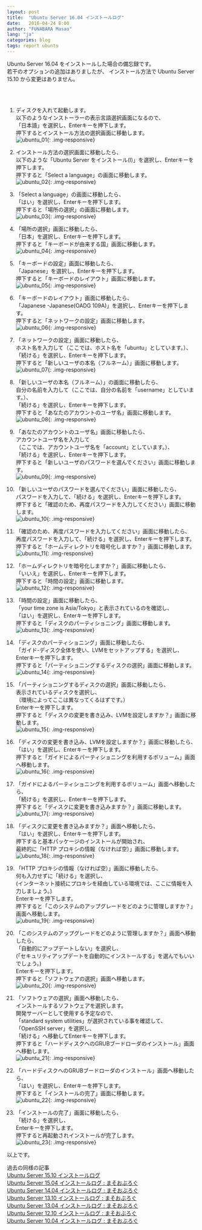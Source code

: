 ```yaml
---
layout: post
title:  "Ubuntu Server 16.04 インストールログ"
date:   2016-04-24 8:00
author: "FUNABARA Masao"
lang: "ja"
categories: blog
tags: report ubuntu
---
```


Ubuntu Server 16.04 をインストールした場合の備忘録です。  
若干のオプションの追加はありましたが、
インストール方法で Ubuntu Server 15.10 から変更はありません。

<br><br>

1. ディスクを入れて起動します。  
   以下のようなインストーラーの表示言語選択画面になるので、  
   「日本語」を選択し、Enterキーを押下します。  
   押下するとインストール方法の選択画面に移動します。  
   ![ubuntu_01](https://lh3.googleusercontent.com/iz-88R0YQOo6J7Ga0nUgNKis33VH0QOc-HhgBFe8maWV6au2CB5btvrN49aJlz36C2Vqetc7w8g4-nCH5CR2hg0gLrElikwh5R2bhzlVUonm_SW0MmdEYoZ6sfSWUCiRAhW17yzeNgFCLIZBm1Kj3E8evRVsHQ4Y8XxvSgqr5N_mKg_xz_3XG0Z9f6H0qDBhleX8CbK49kZ4nB6jTpFyXQ63ToLU9eT14vO4rVSfhY4ZhbWuk7QNBI0SDCCTwMwIaWb8Njls01nbM35rCrT2yCgcEqfQ3aQ66_UvNT5W7dj5TJKY-wnjOLIIArDeI4UV5Bf24ILmpZCZ7kGqH-NQHxrcpKth0rJTINoUDQP8wBe20D_KNf1ZSdmUpY6PVffwOXvbHepMCivmyhr223gUJvcNMlolznkojx9Lt-Wkoi7mIo1om_6zGAFnn3hoGMoMzo9GNZj2EXpp8AkTy_3LxZMvIUmtOgudIlfV_UFAJvMGStpTWcloAKlCjgvaf93obcaMQtMXyBrcUvfpt781sYxdUgW2esKQuy4w5fsbQL2a1VfiTs3TTGR03yzCB1TPN8Ti=w400-h300-no){: .img-responsive}  
   
1. インストール方法の選択画面に移動したら、  
   以下のような「Ubuntu Server をインストール(I)」を選択し、Enterキーを押下します。  
   押下すると「Select a language」の画面に移動します。  
   ![ubuntu_02](https://lh3.googleusercontent.com/7fQGxqFTgXbp4CFZEX9eZWlz5ao0jsn9p_Lr9MOQ0yu9mZFx8mwAqbnovuJtQfFtmfYErhuameUL0drBD3TVkhiOw8hNuYVQYfzv897kLbqlsUJ8mbPQH9ZrxWcDS23n-gJxicWFD-Qgnm9Q_2QHpx4dn6jGlD2zW1qZ0z_9PpFMwjsk-vsfv4bYUe0ODRnWFA0i09yfTNVtH_UVUj-6ImLxNhsUu-v7f9y6dAwY4Hcwu-_lpId5U9_j8h0YqD_gAvpwZEBYiLp_CBGwNcGfhBxtaYqCq-Wdk32zGHTfhIAxXBrkL6LPQxxsLK63L5gwkTE7AJBGYWGLLBqNnLBaLfnpqjHDhTLdxlIiaCzSiN9rQB7Csi2_TiUK1-80Dy4S6Fg5YTA_p0n9j-6RkETD4DM_YU9UiwaE-yU5NKOoocaw9F2bY6q-o9ADHRHkWNXmwVlQ9ham1rZZSpwZJJ9pXcpt-cy2RWzgp63fE3rBwXdyc20tAQe7iOHXd_YDcuL6MPnzkLtMNg2-avz85VwTt3fbNpFtnpfH_aa-BTBBO8dDUV--Sjk1PMVtkbOS4rAOkpe6=w400-h300-no){: .img-responsive}  
   
1. 「Select a language」の画面に移動したら、  
   「はい」を選択し、Enterキーを押下します。  
   押下すると「場所の選択」の画面に移動します。  
   ![ubuntu_03](https://lh3.googleusercontent.com/UH0dCH1EgCH9LgG6kMVOMZRuWzGXACsXVm1KVU3POJzaHjxn2d2QLmAnd654pK6pZvaTNA-sCvIrgbW5v1M3tfc_QbrbKmQEho_R95mC4N-kS_3KEeNj2N_xNnA6h4SItgvRYxQovyI3h6a6F_ZX5bPGcTAl6DS4FvgsxmH_K3qXV_DLCjloEuTUZGCHqj3tymBipFpfKrJqBEEZNc4ScRTSn7CkOd_HZIAM3gmVZpgITQnLsnSj-MJcLcHcS7rollrwkINlaltL7Bw4nhfbEG5FqbNW3WZqVBfskDTN_61VSz_EhBIERbzYFaoOryXByHBhGgSR9nByTHHU-3wlmMotZ7W8952G9BZy_REogkGFDA5MV06qLjgm4l5ePJK389GHYDtdsA3USNxSNb1FzkKmFZXuDHQ6T9mIEs1CbLX1Al0HLtF7i4L2JxSk47GJgwrpSx0XtC8hKuXX-8NW-GVTBJRwB72QWqiXoqu48LMXxa8In53FqYNsx7AlVkzGh6agZ9-SIYupGj3fKgIxws4rSJZrXUs_J9eIItj5CwXy5_YBOI8e4_4aLIOHBDwEf9zc=w400-h300-no){: .img-responsive}  
   
1. 「場所の選択」画面に移動したら、  
   「日本」を選択し、Enterキーを押下します。  
   押下すると「キーボードが由来する国」画面に移動します。  
   ![ubuntu_04](https://lh3.googleusercontent.com/xNGuHs5eZhVg4LlN4xpYbULyDWk8-l-lvKEquU33_jJJf-ODEZu4zp_oMmMGlT7jCVlVSLpLrAhCOZBa5EbVMeA0h5onVpof9_7I_mMQ0k_NqvmhJEDatfgzyYZjhD78QwPzQCR8pOH4Y8bJfRw9_z7htCD5VjYyT951ZoJ7J6SbZx1XUfovrZSszGu-Amd1zM4x4oNzBGyZpR1ujZeaBzeoA3Vf_C97fGYEzs7zZFiR2Lb3t112cI_rIB09e8g8C25MyXV4UecKJ8Y9_sBSAoa7_kLvf-PjhNAC937u5v9OFTeihCIv9ny-YIx-ged5GeRC1XhIwxxMuKzgeZ61zPiIHE3M0c6Hn-E1u5xW6JFVTDZT2WRmDJFHlJdN-wdImUmenq6g1TeRVH3VecTcz35c0Bnzrb-lOPJIFpj7VOcEsVMBJkqg04WgTsXj-TTEJpFj5AnMtd8fq5DGZ5AvZeVQYj83OgtH-6-q5DpTieKG236H5GQFLbl7Fu4r8u-GlCGlrWSDkvf56Hiw_AlEtsauYIANoeWhSRI65Pbt4_g5PGQf9Tu2Yw2k0B1gh8d5Ms0m=w400-h300-no){: .img-responsive}  
   
1. 「キーボードの設定」画面に移動したら、  
   「Japanese」を選択し、Enterキーを押下します。  
   押下すると「キーボードのレイアウト」画面に移動します。  
   ![ubuntu_05](https://lh3.googleusercontent.com/GTQL6W_i8HNqElhKFQBjDzZqvnSjj0AjdiNQtLEARs55xjVTy3CjPxxqn52aMur3GoqNU0ze1ilv9Z_MX8y4PX7t_zjFYR-i4m1qO2Rn1yLb709Icn2eqT-UUuwGrkohECMlbcLwkSujtJv2-xTUK2v2ndu0tOxsdNOT1KXgDXuW6-hhhsyPi4G_pAG8u1Bt8tN8ToOHOCkcszu2f6g04kG_56t-nhh10Fx-xp-YDbCp8S95ehEK-f-SM0R6jXPB5NGBWchh9MDTN0E3zQYY6WNKr4VI9HGikBpIe7q0XXQ8YtyfUfJMMc5eS1CpeqlcW4NnFxRLnMtMOSAKesjoFflF1NbuNTbqV2gKnsdPho1_faXW1T_Wl_aYc8gYBx1IUM1yKoecD0fJTfta2fC7pZN2n7g16VNYcGIdN00nOG148aP7cbplknuOrf8JsLraYV2oJGO810VMbJtiMJwEE2HtwrgVoWfxEmctiH0p2bkDkvcpqzUahhNK7JVLTRLg1wesl_NqvRmInvfEy0fbmE-NcUZDd_7fsi1Gsw-eWxgEb-NJN6oqoiQ99lAqpY9XM9Fb=w400-h300-no){: .img-responsive}  
   
1. 「キーボードのレイアウト」画面に移動したら、  
   「Japanese -Japanese(OADG 109A)」を選択し、Enterキーを押下します。  
   押下すると「ネットワークの設定」画面に移動します。  
   ![ubuntu_06](https://lh3.googleusercontent.com/uaSnmahmdFLIRRYtF2DuXH37whFfpWDbrU-0MLcJpLe-arsxGRgf8QB-d2dCoEguulfgm8zwHta2CIUcdfPeMdnr8kQ0AKER0VJHqrgxt2vRguDKc41ofcFmi4xjZFUx4Yhpxxk4g6eN0gbcxdxTXV8XbHX10p38IBVBhfjcP_ej60P39Qk87Q-qOsRB3NgAjZkb9jRn6Mt7h9E7l7svOD1ds-AVthC0tz7d83s-yzJRDzrEPzDur88OG4ssJOdZsIJbc9OBjKqhYC9DYns0bI_UR5t0586cCQ1B42l0h2WBsm-HmsOwXbJdXZuzma8gc4CLL2hBLUOhgrjikWSE094UhkJkC6vVGQG61QKxeT4PUJwVAZ4N7YvDg-3nCHJF7hxK0dI7t3YDGQpmkxSW0JA-y7PveWjWUI8UH7WZkuDOmvGfTqtvHMS5NHZOeE1N90ErTsmRFdFJm524b6U258HG1ZrCsLSz5t6B4r87cgN4xgvDJwu7CzgdYwpcpEqnU3Em_yB8BgWG4e8w3Jkfs75GvYi5U21hZQWxrUMZZMxsU6lTMxew-hQDbcFliiNppo2-=w400-h300-no){: .img-responsive}  
   
1. 「ネットワークの設定」画面に移動したら、  
   ホスト名を入力して（ここでは、ホスト名を「ubuntu」としています。）、  
   「続ける」を選択し、Enterキーを押下します。  
   押下すると「新しいユーザの本名（フルネーム）」画面に移動します。  
   ![ubuntu_07](https://lh3.googleusercontent.com/9JFFUa8lb9hi0X6bgzFMMruLXME_5bsYWXBXDwKEiZm-KE8DePt4UiDtG7Kqjk6DomFZnf4mhxmETTEiyAJUcozgDgx0Xr0ZkG4Fyholbj_7KcMLSKDjQ_zvdwH3tChewPBQr4UlLv_2aNTADhsyL1q7CeeZ-66Ut3TcVvLxgqJP-r6OoB6FtYtUeNMfwPhfHZ5xh3y24f3vyCFFqspiGF9jWXMM-H1Ea0Dlgy-zZ77FO9Vd6-VSNDVYre6sDW_okH9EnBym3KHQrXwWmkxoATFysR_U0zfpUZwTpTNQpQVurQV81ozY_3Blu2v9Tg-PMahawt_d8eWS6RAApPI-zF5Ghbzuo6BLhXZEeRzJwZKMDF5x68Z0H5G8aHb7Kv8n4XShtIWGxzbFuIoPZYw5Ws12JGyEByAV2jRhpSgrRwVxz6QWAiF0UDZdYorbutgeffJoZG8tv4XO-Q5YUk4hvAvaKM1QZ3jtZWZ8VUodtBD70bzmkUVwqDdIm1TujF6SHbmXOkVmbyCenpvWEIG5lkPM4rbhaQG4qZP3JiwffG_gUoMmrnrm3UscodCFWT_nOF9Y=w400-h300-no){: .img-responsive}  
   
1. 「新しいユーザの本名（フルネーム）」の画面に移動したら、  
   自分の名前を入力して（ここでは、自分の名前を「username」としています。）、  
   「続ける」を選択し、Enterキーを押下します。  
   押下すると「あなたのアカウントのユーザ名」画面に移動します。  
   ![ubuntu_08](https://lh3.googleusercontent.com/mMK05Qe_3RlndWr_Tz_GLXDR1V051yRkWt1Q3BZg-DBWKaOvEgGYvyJYhoXwvnSwhIlzox5p-phnMB287EBozgDCHbdtXIhMuCAzPBM91T9JrJYYWUYfQAe1aPyA9exnK5jLjJc1AoZLrEayZtTuP1n_Xw0qthkohMtxe_1dWGkCNESOgdpi21SjXFw5V8HfLvc3WKsg-Izt4XqdjQE-sW46nOD4VvvLG4kT4D9F0D5FnGg-5myVd1pqkVbeVJ9yWE5rHax6VgBR5Bw9ws1rOhQMNlb7PFqHohftaox16c1zyu29lpqXi5NIw3EUhjdt2qupub1QrF-sWz0oDZIyqBWhOhA4qY8euinzSXTAqQ6q8GswjubNc7f8jDZIW85TsAh8JEiyNENT3xBqAF0CASuOjGAqgYt_Q50j1bXZvE0nXivntDRBRMS2NEfhPRvFMlfEcfQaMk60znHxLNpkW81_p0iO58r1qXjlsBH3bZlsgsN4hteTjC4rNvmn9ya2KJGXG88xjwa3E0a10xUEpaJfoCY58pC7U2loWyeQAMAFs2F6hJ3tcVqAsXmjIQY3Hyyx=w400-h300-no){: .img-responsive}  
   
1. 「あなたのアカウントのユーザ名」画面に移動したら、  
   アカウントユーザ名を入力して  
   （ここでは、アカウントユーザ名を「account」としています。）、  
   「続ける」を選択し、Enterキーを押下します。  
   押下すると「新しいユーザのパスワードを選んでください」画面に移動します。  
   ![ubuntu_09](https://lh3.googleusercontent.com/b0KV6LOR_RRExANjuSe8HTjSDAjE8Bo-wBENt57UsG1M17LGG40x1FYTTXv4DfL1mlsbJOrhXMZbgU_KV7JzGzO5oOoympwHKbd30zjdEmhXF9rT6OF-iJXUi8TuIxKKsB65gN_BOFKIJPzByO5X6s1r4NVEbYgvdHOsVIJGTpPbxUnXRnU7X7yK7iznNrZuR5lS4jETdWv4Z_Hf51esbji3KaR0LH9QtPw5bllIK7-GJSXyYWT7CIss3mgrBwzXhB6rgVz9Pjuw5TPngzWxtk07UBnhf-uuDU1Rl-3-wA1bfcZUfatau9gA4BegYaTs1FzQwWAwyHfSm6Abv8sIbUJNVq34CsDjj3L01NAvjSa2zOBAw9fLxFH5sfQZO1p4dBUWnEjLe7OLyyDHQnv8P8VbrEtl70N_OnnW4fMbJ_rQmPUU9sTcwYsQhLl74N34cSwemqTOluphhnLIEpPcDHZVpnyCXD0WPWd3kbkz98XkhxhiwOilmEkM6dyeUbzn6-ifN8SwdSz8yYAwcPnzREXKKD6QbD_N0w11dMfN126Fl_bP_KMzGskabaF2sLQ7ZFy0=w400-h300-no){: .img-responsive}  
   
1. 「新しいユーザのパスワードを選んでください」画面に移動したら、  
   パスワードを入力して、「続ける」を選択し、Enterキーを押下します。  
   押下すると「確認のため、再度パスワードを入力してください」画面に移動します。  
   ![ubuntu_10](https://lh3.googleusercontent.com/8WQaKCaobP7DJmuq4_lWHP8HrgsMuSWnu1tmhGqdc1REJFnAgffE_O3BwobxH0ZzUmAQ7CbHIpn5EolE0XYyqNG2YnpBYF4klflk6TpX3p8gBpT5QrFahzqGMm0JVEi-aN5Ot7FNKSzmAW_g8ERKP6yoBLdp7hFoMSZU-ifUjzRcSpPabguh66Y8gXMdWntMZJ67KxDe9FjaQ_wvdIrAXpz8N1bOpRaYcHMdcqQfo7cABaBUSgOpNAe_uE0iLZAE2AB7yuK4iOV2j8OKG9VClKyB5zeXdZe07Y5P0HgFTCPry8RH01wTxeqzaIgv2YO-N2nvPT6ficsRhujjbsgzMt0FQbAbbv0VAQo_qt5zxij8Ir-d1Z1P6Ksh-T-IlXzEmr_6o-DR8zS_3Ejhl5NW1ePhPr6I-1JAFx24NMEf1AWQf12P_WT2E7_VT4O5kLkP4TDsRhnqHbbg7_UHZl0WAbFG_BtZMWSY8IYNUc7yKoz7S-QjW6z959HunIIys7AL3BU1psmqVUjjs68ujFAgAneieal9Z3ZmDVoq4n7vdYDCHlGKwrpgLsLFDVZNVZAxDGzM=w400-h300-no){: .img-responsive}  
   
1. 「確認のため、再度パスワードを入力してください」画面に移動したら、  
   再度パスワードを入力して、「続ける」を選択し、Enterキーを押下します。  
   押下すると「ホームディレクトリを暗号化しますか？」画面に移動します。  
   ![ubuntu_11](https://lh3.googleusercontent.com/MJyziK6GudhyhpHr8m_GjmmpN1Jd_353ftNDhPCDJmOJtsj00YgGzw5o7r2q1XIjQkqzcCy8DWiskGItozZzyigp6oEtJYpyvGBNhQqTGqB_YZ0pDG-f5Xu-D7J_lIOXf-4W8uKLE2JL6SCR6Nx3j3jtQ1aTl8XcwmImCq-c3ipUhZ2K1lXwhm6fMamLo-i7ezY5BlzcLluLCDJ7y2GvAEicUQLP1zPTwV1Ne2SouygOobpSo2-83mVRHFTn5r4WZJt3GyQC9tr10wZDjcnaCxkhwaKw0f-FFtM510l9AoFRzfmVc6YiaJIxgCmc4A4_DeKYF55equrHLRFYe4NX8Fm5lT13hT9xchP9dNSl1hk6BuhyP5AJ8dc5tEbBOzuzX0NAcwCxhrL4ev1tgaZczpLkbVkpKZzQCKESp9aqzZPUYG4-vOC_d0GVcDDgtxg1uywD9wFnziZcWftY3qTDfYJth1E_3LNxUyNUvu6JOjcnhdHHF6_PR2EsskWLNXBoEpDQ92aH0GP_EtpRprsPcDgIXMObR_8va1dZjdq-dzjuedw5usAU4Zd1nPZJsKFaVVvD=w400-h300-no){: .img-responsive}  
   
1. 「ホームディレクトリを暗号化しますか？」画面に移動したら、  
   「いいえ」を選択し、Enterキーを押下します。  
   押下すると「時間の設定」画面に移動します。  
   ![ubuntu_12](https://lh3.googleusercontent.com/NpcoFWvJm7ce1T3wTfYedD1a-1BiN5-ZA34wlm20_AuC0fXew-womBH8VAY8j1VhqYySU9-8dmAUV1TqprjbCO3g7nkH9jCen6y3d98YfRWgrWvjLw9AdOBE-uNBUk_3hBZtiltbbEuUh50jtgf77hsLcw2K9yo36s4sFVsoNorKJrOMj0dTbNIncY4mOpUCzMU6Rw0uYfCwvllo6pbVR-ojdTRu_nUGb-fA9LnHBQP71CipxQT5NCxDb1hBErmnPYSGwlwnNQG4n4cQYTypvexP8nwtoc_qS6hq456kiBiQ-NpfvyFn-BdMJF88gT2yttXwj5yfKfwj8D78ciddbaMDbE6Hi8DwHjocHu_y_xSiECiVaVqPDSaGuVse7azG8HNaUQ25HfncqwRQds-D5zKjhWwGOaXU3pv0P4vFbjWqEzTaVEj6DvBuyCHmWcq4ANRgpn0xYnkfXgRdWQMLzjavG08Tfcnf47hs2TQzOpE2z7tOPUYC0bTg4FcX6CN_mcWnZjtb3DCy-xpIXPp9Awsey061yNdnSSk4lV-whIS03MGUAv_HirR0MLI1DrssHS7E=w400-h300-no){: .img-responsive}  
   
1. 「時間の設定」画面に移動したら、  
   「your time zone is Asia/Tokyo」と表示されているのを確認し、  
   「はい」を選択し、Enterキーを押下します。  
   押下すると「ディスクのパーティショニング」画面に移動します。  
   ![ubuntu_13](https://lh3.googleusercontent.com/0BMlZZGphH0dqPpjMMBEnk3Yqaasw0KNsXGijqQxZ_xAN9gZUFbS82fugHSjenao3VikCAvVT6rbFgGXbVXvejDFr9k3AkMM-8ulgQibUdpX23DNVRGvEg0wHUPKJ9Yx_chTncGBpz0VubLsOJGX2JeIwgmhXjvGajnsq2XN7_R48QI9BcoUrLoLPu76TTK-e2GRQ5cw9haFgb1d4kvF-cPEfoBFD-7dE5dCpUiyyb6KyZHq5aqbNpKvVM0pXPlw_e4wXU1M9a0B8aGwcPbWBpAaou4aK7DwCFIuwL6xcJvFdfLtC1nLFJBatv3LRhZ2UUp0v92Ll6I_4HUV3_F85MYVOsaEnaf136uy0VFaqbGodPvUSnU1gVRs4xRjqH9xszl62du9u4Z22Bka2B8LU8-32ybTqLuiBJfmyRMdMPUv3TmKxfvoDA0UlINNry7HP1K3ttFvLjt4sclpxokNO_hEn20Il1xL14a7IIpMHv-fR1UdDshRVv48uF4_a1grpCaZK6-xWhP7qLOH8JsG3pNgIw3bnyrShRlloWjccBPUNlgJTxUDDhu1LTOibm7BRppl=w400-h300-no){: .img-responsive}  
   
1. 「ディスクのパーティショニング」画面に移動したら、  
   「ガイド-ディスク全体を使い、LVMをセットアップする」を選択し、  
   Enterキーを押下します。  
   押下すると「パーティショニングするディスクの選択」画面に移動します。  
   ![ubuntu_14](https://lh3.googleusercontent.com/nT62yIyYpzda3Df46y_6p-d23_4ax_wv3l1HNlct_2C4DfTkgFuDRQivbaDYefC0cP5HbPytIksWvIbzzGyE79NsuwzZeT2BroWiASJjH3qjKQ4llZdZg0dQMmKAhVY1oPTH7T75THc116uSD8K0a5KsBNBje29XdGTHhTzFDmZTbu8OwIA3k_LriUmhqkgAJpZu8Acs6jJW3HuYUlxXAyLFadH8YAfGWVZpY-h_keujgvcSlQ9uYMZQIGAPfObC7W2BMj54jyZOvmQhoS4hB78GTu_0cIbipk5ERof5oviGd1KbGZjGrYZX_h3fX9XR33q-WDNs_MTuae7L0l_lAUt15pI50oEeQDy_RQ5cIkGotpH1htV7BVSEzO4nVbnvx1rofUR4Bb0L4U-oAEyfJZDh1_t41WB5AF6PAL3rNppGyQ8xBfya_adgdelqCqLnmgfuFcGhn0soRcxOtEkaI2o83lNqVv83qE-ioW7KKgsbfdaQ41GZz7zV1kfTUcD_5MDVY-FhIy--Ui-hH8RBRS3czGA15Yifq2-HhDGCCE5g5Fu81p3PrM0IRXqGPLS_lDa8=w400-h300-no){: .img-responsive}  
   
1. 「パーティショニングするディスクの選択」画面に移動したら、  
   表示されているディスクを選択し、   
   （環境によってここは異なってくるはずです。）  
   Enterキーを押下します。  
   押下すると「ディスクの変更を書き込み、LVMを設定しますか？」画面に移動します。  
   ![ubuntu_15](https://lh3.googleusercontent.com/QIweswimSaLUiW1lgUdri784tbkCCWfTajC1_QmOjAg3wnM-15KBa7OqBnn4XDkn1ZrTYbrku6m-TX3GeElZhgukuU2HzKpC6OriwfucrD9p0UQJwSBbve9OTeXVVQjsTv-IFHAQEde5y9JD6BMR2tJ_NwZExRY4MZRu0AVEkPuvehRVFd_KZkRZKb7s39J87zxYitUjrEXuAAz9o9fJl7aSh7IPmiNKokzqwJC7npcmGr_xq5_yKsTP0yX-PtyOHv-jMJ1I11VWJK6xYvpx4KySPInV66FDv2TNelLEq6okw1LWDPQy9Rvr43IG8bcBS-oxC6t_Vxo9teDOfmpHX54pzVlvyZGraj1FInkP1l2APhFKtWMbYRls__ldNFB4g-9nstJtYrIZY9ZB5T1PihVJy7Dftfn3Mt1y2izZyK7-AFp9wS2wPNBV_5gYz7WjkYM9WEv8ijWhDQ38DVPCcnQgExTGRhSU2meJrYqemtQGZlSKDt1MEzgdJhQwSGId93NmVlg1t9MF4r2A-h6AmNMpOlYCGYEF44lprkaWEhAeQJbogUsDtb52xz2XV-AG5y84=w400-h300-no){: .img-responsive}  
   
1. 「ディスクの変更を書き込み、LVMを設定しますか？」画面に移動したら、  
   「はい」を選択し、Enterキーを押下します。  
   押下すると「ガイドによるパーティショニングを利用するボリューム」画面へ移動します。  
   ![ubuntu_16](https://lh3.googleusercontent.com/qT6oWBnMi6q0TPC1kgMkD3JkrGSF4KcU6q5jCJHx220BKdZRdAkuSJkkuRYczzviDhBi9jJDs4n9NfjEmZhdQywrZ2gTtvzD_xGx9GRF4WU0EoQ_z09KWUy5d7NYXNZ-anb7v0_2y7rKZPUt2LXh9mA0Ax5KFs_g-8HvWRc8QdYR7shBV_MNNobm42KwSrC89oKlW7qnKSQJ1TJBM2Ty6S0oH5YJgGJqeqrvDLRmpIp5yr5fp5ebPU93yi8YicszDgLFQZTByLzn3fMgTVTFMgEUZjrDsC5YoFTpXoLIQQ4WJz5bQkJtDZZKjbjicY51XJU68B3TwsPRpjJ0JqwX6Be9_Q84kgWEuiaTOuDh7BdZETa61ReFEHe3ogUGk5sZduLJxFZP3cX43jI9XQ6Dx2--8d4BCXrzSD2ZZ3-uq9JLz46JKO92hw3EmphP94bhfq9nCYWga3Q1-Tzu2EjeLAGct5Os38WGWbEbga_l6YwX5jmMCS35T-T1Y87N2pMjYXJS8g46kruGIhqc8GpA6ATW4167hSGA7hyYBHcBmCXz1Lur4012YjzYSjj5xRHG-TtP=w400-h300-no){: .img-responsive}  
   
1. 「ガイドによるパーティショニングを利用するボリューム」画面へ移動したら、  
   「続ける」を選択し、Enterキーを押下します。  
   押下すると「ディスクに変更を書き込みますか？」画面に移動します。  
   ![ubuntu_17](https://lh3.googleusercontent.com/SyF-Wg4yONsgQuT_7fFyLLVB099SnQwuidjwTQ3R8DcNGm7DmJraCo8keKmviqslr_hQxH6CaxXqy4_jkpzf8vHem0YbZlGY3nllIfm8GxvnxSOxwfKWZErNxaU8D4kpgQT-3-WWdDaU1YrL37DBqL_8I7CtVGLNZQP_f6QuK-fnLn2w7kpp_XMN7xAY06CveFZkybIun3xJSrAH5npk_qsYQL_0hhDqbJPhVzcI5IP_ywomTxdt_0ycZnTHjG3DQRtTVPc6za3P7_z63gTb0pKmLWpviE-12cuBLYOHsa90GHOXhkSy0y8iofZX6B5TcC7Cun83KbQyV1Qk-G5Y6xwttjXzmNuHf8fhuwapave4YYlxZbvU-7g_k8FLAXvD9p2Ro8-gJx-Noqz6BSBU6Pyj_epMwQamQokv00wTMuOkan62PJnvCD2QBp-7bpPkqzaZTvdoojWPyN0XBvULIcSGMsin5UWMYcCzrsfgxOVDy-trex4WxVtkCTGebwGN406YwqhwfjSvaOLPCPAgjUAI47ZzactXZmFaLPpz9a5ndOOOIpKNxsI5e__hUSXyZ-h_=w400-h300-no){: .img-responsive}  
   
1. 「ディスクに変更を書き込みますか？」画面へ移動したら、  
   「はい」を選択し、Enterキーを押下します。  
   押下すると基本パッケージのインストールが開始され、  
   最終的に「HTTP プロキシの情報（なければ空）」画面に移動します。  
   ![ubuntu_18](https://lh3.googleusercontent.com/m_zR4iaiKiZHgZYjff-Z3mj6K7pGcjBlBRcKCCW2Zs-aCjjexPcT1OC4XoMuGvhCaAQyJMh78arx8niFSpmcM3yjpCe5CRIwCz7Jknsn6-7aY0WMrLVlE0dwXm8NK_PplbJCIiLHlY288T8ztwD1UT85O8Q_sdkwx3D1Das4zocF2KWTciti5KqnaHfAnkennQzZVIqwYr8D2rPjCo4hN--ZCmKCr9AjqhjbCKbkGJ9DXBX2_FpS-PdyTESQdYpBVi4NF0NHrrZg53B2vN0qjiPPB1qfhLW3D6CPte-hZLlkg9YMixggGei6P1kBzv_snigb48HzLOqZ1fyhyzTWeQ_cBZlBdbiktgQK009dE-TQ3dNSxIOIIsRF0NIDgyAQvXnyVO7rr25FQ9vZjM0UsFa1OYnvmE16cBKiXrsHh-rZXZMDQ4DmPSfzDlQiUeHs6Ae7iRwrbl4M2YQM5D2SCkFXst3fYh6jc4EfyB8pdCeOgOLIlpu6kC5OTFPjAtKUQ4xyt9wORkZ53-a1RWfZrq3mtEqMfG-RhZjwg-zAhFFzK6HAMEnU7ZnGQLNZjg1_rxm0=w400-h300-no){: .img-responsive}  
   
1. 「HTTP プロキシの情報（なければ空）」画面に移動したら、  
   何も入力せずに「続ける」を選択し、  
   (インターネット接続にプロキシを経由している環境では、ここに情報を入力しましょう。)    
   Enterキーを押下します。  
   押下すると「このシステムのアップグレードをどのように管理しますか？」画面へ移動します。  
   ![ubuntu_19](https://lh3.googleusercontent.com/6TBbbyayOSbjoiIqfmXyRg2ziK-HqYZFTjBR841h53bopn3Zw_aIYGeBilb2EkNowLPm0G9YjRQhZxoSYszomUwbc5Pw78UdqV9-NnzQhdvFIqWE2j1fEeFOPpV3pusj9FvlLDTVzOalP20Bzn4SYiWqowgXyzMx9SjKQyXsShwMFqEFzeClJTZRIeIQoxzNjYC6FSfD3k3_puxdC-tx6GnJ1lQB67erC1aDRXGSnV0hvVkx9ZSWE6JmD-0SReTqIeeTgAxGncyPK0CUnHOUsDYfYKbs6jjx8_HSFi8EoG256bOQMpxpy4-c5KmKr0m96Sowe-rMP39Mo1GuGVmcZOSkiSNKoe21NRWvhWEgppGk8ecfYLkhvJAQsfE3_Yk94rxlCKQiWYdIT-r9gJMUSEpF1YSl14ZvHi0c7VgVDvFm0TZ6nUJ9r1Gtmzbkdq7wQuyjQV6nIj5BVa75bcjtuhOlGIPtSFk5uhugLpj81qGFWJiv04T9p8IV4K0CS-wk3bqbNEjfvY_438FS_6-cSCA2L40EN5kgrv0GoKgj0v_lKOwcOFjTIa9AaxWssYJV_k9P=w400-h300-no){: .img-responsive}  
   
1. 「このシステムのアップグレードをどのように管理しますか？」画面へ移動したら、  
   「自動的にアップデートしない」を選択し、  
   (「セキュリティアップデートを自動的にインストールする」を選んでもいいでしょう。)  
   Enterキーを押下します。  
   押下すると「ソフトウェアの選択」画面へ移動します。  
   ![ubuntu_20](https://lh3.googleusercontent.com/3xhItOAabjJKBVA6_DsO5PuCsYcu-S3OAcBz3QQYh01Yvb5pigVHndLBwlie7NaHn0h4EaV7uUKVTjIg7d0p7ALku237-ReGcSjR-bYwzufRIUbXentl53XqLOk1rd607VgSCypKM-udimdgPzQwtmqWEqiJFxR2fOijHv2_6EWmnJMcWhNE8LIfoVZsxnBNB_Hv97EEsMr_ajUEOQBFn65g8NRx-m9ShuZx0JT2KEmnFAAzSr8_9pCKTDb_x8zoIH6QkVK7H7dIadXVo_sB8OSf1dwBc1pl0qaSUVTXggieXPmQbCe6luv4EjwDROZX4Uukcde4l1nuVTBPg_up6_k78c_KRnmT0T5IFiFrEvytDSKDdsE3Svgl7eguDWK61eRMfpMGAsrmynBEbT16OO33hR6hTHUUW_bzyMcPGVukFA4tMUZJkWE4BVehRayAWlQ1if1P8Mle8HZMBMXIyFYZQ7WPpYeUi1bHbQFfH5ERU97temrJHrUrPuMePCrbLRqfEo5Iit4GqWN9H-p1BADMEjhUdnkS2UGORXwnwYgNNSInpv4yzvn4zCU47WVXMsaI=w400-h300-no){: .img-responsive}  
   
1. 「ソフトウェアの選択」画面へ移動したら、  
   インストールするソフトウェアを選択します。  
   開発サーバーとして使用する予定なので、  
   「standard system utilities」が選択されている事を確認して、  
   「OpenSSH server」を選択し、  
   「続ける」へ移動してEnterキーを押下します。  
   押下すると「ハードディスクへのGRUBブードローダのインストール」画面へ移動します。  
   ![ubuntu_21](https://lh3.googleusercontent.com/LegOed7RXfOg9L__lO5MB71aCALXFq_KqZ_Hb0wfyTDWDC2crqmlBTpipDZXzT-xJ_pt2L8m6gsio0N1Ee1APRe4ijczeesAiMzYcqVgMY3DFqjPq5gP5U6gHgY0Cm31cLv1Mmx9shp52Rn7F559yY0Gp8ulwjpgeyNeA7anij-rj5YhJQnTIJqqwjsJqw2Esai8rISt-nHDSpz8UC9uvfNu4V_kapLGSne0ooPLLgXzAZFfBVzTSPmqUiTxgmuvuCDDIVNvXjqhqshJRNDWeRq57SznsIg8LCmUR41tCbynbNXX0UYCgzL1KjzYW9BbIClAi3cIU_MOn98KdL_-mCa_L39IRGHLFikV458euHKXw-EWwSurJ2dcJRzqtfpdvESYkPS1Ub7j1PcfCklSeWUA4Bl52xW73ZoGtNmiH6-OrAFRA-2Gl6IMfzdggg1UEJnW1Ffih5XqxK3gWRxXUBrYQnOSeFF8oYQKD_9UX5iZ-lmmZ9r_SxLAnFci474EAmAwzow_oK6P0os8ObAHd2qa59Z4Q5A8nQaCx9lky9orAaKncVj5UhvLUUd5X1Q_gJF0=w400-h300-no){: .img-responsive}  
   
1. 「ハードディスクへのGRUBブードローダのインストール」画面へ移動したら、  
   「はい」を選択し、Enterキーを押下します。  
   押下すると「インストールの完了」画面に移動します。  
   ![ubuntu_22](https://lh3.googleusercontent.com/769QBESBlRWPgqz_-8S_A9-XZXmcaY0IbWLWDUtngFEtSrnxrBPUkWh2pTQOq-6gw9qziZ0G7LpAFf-3fQ7kAcD11kLU-4OAMq7CF_G1fW8aDiYmIoltdqiihZ4ZJeWFiO7KRVGBG0FAq7c-HtZbzCRo5P_71c9hnYFUnRixyYikW5MFx3cpC7qAbWhBEQXIq8x8Ss9BAeIYXYv7S9dxZmvykbN-QQW9yPZb8My_CMmBqgZWE8tf7b1dAdwlK3-gnMpJY_UR9jPkPW16puLdNu1rd2FcI_wVY_wJPdjuh4xAj9cMNJ8HoqYEE4VC3Q77hoZSY53AVd1rik3NizSl_vrTBJ9iAvExh2KbhlopdqbgnM9zHSPBCCOkVxB6IkvzcUwvIIwayjSJt6ztfRSOoI9QWt84Q7IFfsFH1MoF1y8KLXIWGgEEx2eUTDGgmOQyanlGv4muDVu0PmgQZtKMPmEk_3I_a6d8CeJx9W6kssejGA3FckTJ8TQc49Gi3awZFnGBeRqAKl1RPY0dtCXuVK5cXNKouCRmncwK3zDnGdfqKOGoQ4GKQmJoDQbPe9udXxCs=w400-h300-no){: .img-responsive}  
   
1. 「インストールの完了」画面に移動したら、  
   「続ける」を選択し、  
   Enterキーを押下します。  
   押下すると再起動されインストールが完了します。  
   ![ubuntu_23](https://lh3.googleusercontent.com/ALJYjpD0_5SPVtNMnCqtZ8GTG7cqR_ZTbbUGXcK3IdALRPSIwQS4hdX0CVVFTGmaQ8KSdzzQbOVN93UqcLEoTu_ba3PfoBCns_G5t6rjtMjTZLx8wAeF9zcaVRIpKOpEZAD9JM0UVn4Lgsn7a1JK3pklrMjSppwfCJaxtKY7E6zeL6oNWnAKpMq23JL51Ps-zDv-d11VVNPeGhQwTHmC4YHhBzvqX5GT_HNvUi8EmihVbTrK-AlzvR1lU8Bhg3c_XSkYr57Ig7m8s4cCDPha5Uc8oDfTCq7cWOYrbmbpC8sWJxhZareC1kuLNMXR4RfPANYUp2VTN-z5wKTtpW7qHPHzzez8z7tQF89GSQvc1rNB2drEs49A_WyXdSmKk2yfU8hHEKN6xLCROloept4i6r2ZcYerod5m-cMiKhd6KxUrEm2LmV0x4U0Tn6_ZBDqPrgAKYSDBYyJE0GDxzCMGEf6TchH18knRRvveXq5zmCOdzvAXi4sBrHqoCf_ddSiNq2-yuApmPlMfcV3MqTixgwuAXHQ8RykkYOzDHm_NRAELqUcVZX6J1Cz3ashCoJCm3FKT=w400-h300-no){: .img-responsive}  
   
以上です。  

過去の同様の記事  
[Ubuntu Server 15.10 インストールログ](/blog/2015/10/27/ubuntu-install-log.html)  
[Ubuntu Server 15.04 インストールログ : まそおぶろぐ](http://masoojp.blogspot.jp/2015/06/ubuntu-server-1504.html)  
[Ubuntu Server 14.04 インストールログ : まそおぶろぐ](http://masoojp.blogspot.jp/2014/06/ubuntu-server-1404.html)  
[Ubuntu Server 13.10 インストールログ : まそおぶろぐ](http://masoojp.blogspot.jp/2014/03/ubuntu-server-1310.html)  
[Ubuntu Server 13.04 インストールログ : まそおぶろぐ](http://masoojp.blogspot.jp/2013/05/ubuntu-server-1304.html)  
[Ubuntu Server 12.10 インストールログ : まそおぶろぐ](http://masoojp.blogspot.jp/2013/01/ubuntu-server-1210.html)  
[Ubuntu Server 10.04 インストールログ : まそおぶろぐ](http://masoojp.blogspot.jp/2012/01/ubuntu-1004.html)  

